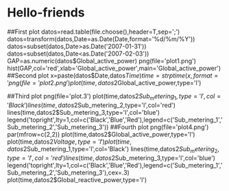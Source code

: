 # Hello-friends
##First plot
datos=read.table(file.choose(),header=T,sep=';')
datos=transform(datos,Date=as.Date(Date,format='%d/%m/%Y'))
datos=subset(datos,Date>as.Date('2007-01-31'))
datos=subset(datos,Date<as.Date('2007-02-03'))
GAP=as.numeric(datos$Global_active_power)
png(file='plot1.png')
hist(GAP,col='red',xlab='Global_active_power',main='Global_active_power')
##Second plot
x=paste(datos$Date,datos$Time)
time=strptime(x,format='%d/%m/%Y %H:%M:%S')
png(file='plot2.png')
plot(time,datos2$Global_active_power,type='l')

##Third plot
png(file='plot.3')
plot(time,datos2$Sub_metering_1,type='l',col='Black')
lines(time,datos2$Sub_metering_2,type='l',col='red')
lines(time,datos2$Sub_metering_3,type='l',col='blue')
legend('topright',lty=1,col=c('Black','Blue','Red'),legend=c('Sub_metering_1','Sub_metering_2','Sub_metering_3'))
##Fourth plot
png(file='plot4.png')
par(mfrow=c(2,2))
plot(time,datos2$Global_active_power,type='l')
plot(time,datos2$Voltage,type='l')
plot(time,datos2$Sub_metering_1,type='l',col='Black')
lines(time,datos2$Sub_metering_2,type='l',col='red')
lines(time,datos2$Sub_metering_3,type='l',col='blue')
legend('topright',lty=1,col=c('Black','Blue','Red'),legend=c('Sub_metering_1','Sub_metering_2','Sub_metering_3'),cex=.3)
plot(time,datos2$Global_reactive_power,type='l')
